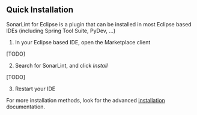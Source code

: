 ## Quick Installation

SonarLint for Eclipse is a plugin that can be installed in most Eclipse based IDEs (including Spring Tool Suite, PyDev, ...)

1.  In your Eclipse based IDE, open the Marketplace client

[TODO]

2. Search for SonarLint, and click _Install_

[TODO]

3. Restart your IDE

For more installation methods, look for the advanced [installation](Installation) documentation.